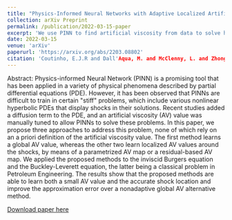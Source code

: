 ```yaml
---
title: "Physics-Informed Neural Networks with Adaptive Localized Artificial Viscosity"
collection: arXiv Preprint
permalink: /publication/2022-03-15-paper
excerpt: 'We use PINN to find artificial viscosity from data to solve hyperbolic PDEs.'
date: 2022-03-15
venue: 'arXiv'
paperurl: 'https://arxiv.org/abs/2203.08802'
citation: 'Coutinho, E.J.R and Dall'Aqua, M. and McClenny, L. and Zhong, M. and Braga-Neto, U. and Gildin, E. (2022). &quot;Physics-Informed Neural Networks with Adaptive Localized Artificial Viscosity.&quot; <i>arXiv</i>. 1(1).'
---
```

Abstract: Physics-informed Neural Network (PINN) is a promising tool that has been applied in a variety of physical phenomena described by partial differential equations (PDE). However, it has been observed that PINNs are difficult to train in certain "stiff" problems, which include various nonlinear hyperbolic PDEs that display shocks in their solutions. Recent studies added a diffusion term to the PDE, and an artificial viscosity (AV) value was manually tuned to allow PINNs to solve these problems. In this paper, we propose three approaches to address this problem, none of which rely on an a priori definition of the artificial viscosity value. The first method learns a global AV value, whereas the other two learn localized AV values around the shocks, by means of a parametrized AV map or a residual-based AV map. We applied the proposed methods to the inviscid Burgers equation and the Buckley-Leverett equation, the latter being a classical problem in Petroleum Engineering. The results show that the proposed methods are able to learn both a small AV value and the accurate shock location and improve the approximation error over a nonadaptive global AV alternative method.

[Download paper here](https://arxiv.org/pdf/2203.08802)
